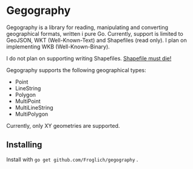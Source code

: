 # Gegography
Gegography is a library for reading, manipulating and converting
geographical formats, written i pure Go. Currently, support is limited to
GeoJSON, WKT (Well-Known-Text) and Shapefiles (read only). I plan on
implementing WKB (Well-Known-Binary).

I do not plan on supporting writing Shapefiles. [Shapefile must die!](http://switchfromshapefile.org/)

Gegography supports the following geographical types:
* Point
* LineString
* Polygon
* MultiPoint
* MultiLineString
* MultiPolygon

Currently, only XY geometries are supported.

## Installing
Install with `go get github.com/Froglich/gegography` .
